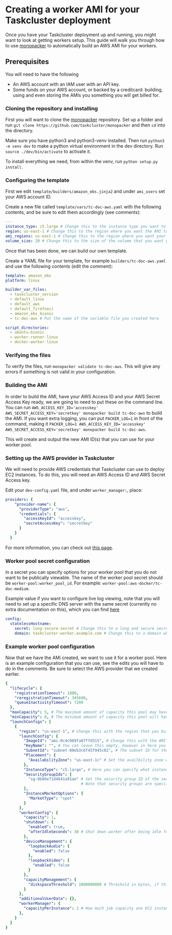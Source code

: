 # Creating a worker AMI for your Taskcluster deployment

Once you have your Taskcluster deployment up and running, you might want to look at getting workers setup.
This guide will walk you through how to use [monopacker](https://github.com/taskcluster/monopacker) to automatically build an AWS AMI for your workers.

## Prerequisites

You will need to have the following

* An AWS account with an IAM user with an API key.
* Some funds on your AWS account, or backed by a creditcard: building, using and even storing the AMIs you something you will get billed for.

### Cloning the repository and installing

First you will want to clone the [monopacker](https://github.com/taskcluster/monopacker) repository.
Set up a folder and run `git clone https://github.com/taskcluster/monopacker` and then `cd` into the directory.

Make sure you have python3 and python3-venv installed. Then run `python3 -m venv dev` to make a python virtual environment in the dev directory. Run `source ./dev/bin/activate` to activate it.

To install everything we need, from within the venv, run `python setup.py install`.

### Configuring the template

First we edit `template/builders/amazon_ebs.jinja2` and under `ami_users` set your AWS account ID.

Create a new file called `template/vars/tc-doc-aws.yaml` with the following contents, and be sure to edit them accordingly (see comments):

```yaml
---
instance_type: c5.large # Change this to the instance type you want to use to build the worker.
region: us-east-1 # Change this to the region where you want the AMI to be build.
ami_regions: us-east-1 # Change this to the region where you want your AMI to be copied to (and where you can later deploy the workers to).
volume_size: 20 # Change this to the size of the volume that you want your workers to have.
```

Once that has been done, we can build our own template.

Create a YAML file for your template, for example `builders/tc-doc-aws.yaml` and use the following contents (edit the comment):

```yaml
template: amazon_ebs
platform: linux

builder_var_files:
  - taskcluster_version
  - default_linux
  - default_aws
  - default_firefoxci
  - amazon_ebs_bionic
  - tc-doc-aws # Put the name of the variable file you created here

script_directories:
  - ubuntu-bionic
  - worker-runner-linux
  - docker-worker-linux
```

### Verifying the files

To verify the files, run `monopacker validate tc-doc-aws`. This will give any errors if something is not valid in your configuration.

### Building the AMI

In order to build the AMI, have your AWS Access ID and your AWS Secret Access Key ready, we are going to need to put these on the command line.
You can run `AWS_ACCESS_KEY_ID='accesskey' AWS_SECRET_ACCESS_KEY='secretkey' monopacker build tc-doc-aws` to build the AMI.
If you want extra logging, you can put `PACKER_LOG=1` in front of the command, making it `PACKER_LOG=1 AWS_ACCESS_KEY_ID='accesskey' AWS_SECRET_ACCESS_KEY='secretkey' monopacker build tc-doc-aws`.

This will create and output the new AMI ID(s) that you can use for your worker pool.

### Setting up the AWS provider in Taskcluster

We will need to provide AWS credentials that Taskcluster can use to deploy EC2 instances.
To do this, you will need an AWS Access ID and AWS Secret Access key.

Edit your `dev-config.yaml` file, and under `worker_manager:`, place:

```yaml
providers: {
    "provider-name": {
      "providerType": "aws",
      "credentials": {
        "accessKeyId": "accesskey",
        "secretAccessKey": "secretkey"
      }
    }
  }
```

For more information, you can check out [this page](https://docs.taskcluster.net/docs/manual/deploying/workers#aws).

### Worker pool secret configuration

In a secret you can specify options for your worker pool that you do not want to be publically viewable.
The name of the worker pool secret should be `worker-pool:worker_pool_id`. For example: `worker-pool:aws-docker/tc-doc-medium`.

Example value if you want to configure live log viewing, note that you will need to set up a specific DNS server with the same secret (currently no extra documentation on this), which you can find [here](https://github.com/taskcluster/stateless-dns-server)

```yaml
config:
  statelessHostname:
    secret: long-secure-secret # Change this to a long and secure secret
    domain: taskcluster-worker.example.com # Change this to a domain where workers will be accessable from.
```

### Example worker pool configuration

Now that we have the AMi created, we want to use it for a worker pool.
Here is an example configuration that you can use, see the edits you will have to do in the comments.
Be sure to select the AWS provider that we created earlier.

```yaml
{
  "lifecycle": {
    "registrationTimeout": 1800,
    "reregistrationTimeout": 345600,
    "queueInactivityTimeout": 7200
  },
  "maxCapacity": 5, # The maximum amount of capacity this pool may have.
  "minCapacity": 0, # The minimum amount of capacity this pool will have.
  "launchConfigs": [
    {
      "region": "us-east-1", # Change this with the region that you build the AMI in.
      "launchConfig": {
        "ImageId": "ami-0c4c069fa87ffd315", # Change this with the AMI ID for the availbility zone that you build it in.
        "KeyName": "", # You can leave this empty, however in here you can specify a SSH key you have on your AWS account to be able to SSH into the worker for troubleshooting.
        "SubnetId": "subnet-00eb3c6f45f945c02", # The subnet ID for the subnet in the region you want the instances to connect to.
        "Placement": {
          "AvailabilityZone": "us-east-1c" # Set the availbility zone where the AMI is in.
        },
        "InstanceType": "c5.large", # Here you can specify what instance gets created for the workers.
        "SecurityGroupIds": [
          "sg-0b86e71d4641a91ae" # Set the security group ID of the security group you want your workers to have.
                                 # Note that security groups are specific to a subnet.
        ],
        "InstanceMarketOptions": {
          "MarketType": "spot"
        }
      },
      "workerConfig": {
        "capacity": 1,
        "shutdown": {
          "enabled": true,
          "afterIdleSeconds": 30 # Shut down worker after being idle for x seconds.
        },
        "deviceManagement": {
          "loopbackAudio": {
            "enabled": false
          },
          "loopbackVideo": {
            "enabled": false
          }
        },
        "capacityManagement": {
          "diskspaceThreshold": 1000000000 # Threshold in bytes, if this gets exceeded, the worker will no longer accept jobs.
        }
      },
      "additionalUserData": {},
      "workerManager": {
        "capacityPerInstance": 2 # How much job capacity one EC2 instance can provide.
      },
    }
  ]
}
```
